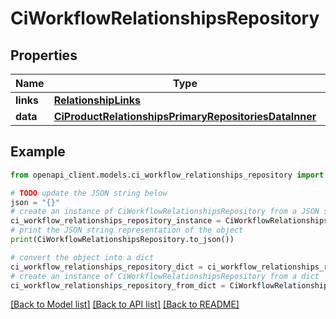 # CiWorkflowRelationshipsRepository


## Properties

Name | Type | Description | Notes
------------ | ------------- | ------------- | -------------
**links** | [**RelationshipLinks**](RelationshipLinks.md) |  | [optional] 
**data** | [**CiProductRelationshipsPrimaryRepositoriesDataInner**](CiProductRelationshipsPrimaryRepositoriesDataInner.md) |  | [optional] 

## Example

```python
from openapi_client.models.ci_workflow_relationships_repository import CiWorkflowRelationshipsRepository

# TODO update the JSON string below
json = "{}"
# create an instance of CiWorkflowRelationshipsRepository from a JSON string
ci_workflow_relationships_repository_instance = CiWorkflowRelationshipsRepository.from_json(json)
# print the JSON string representation of the object
print(CiWorkflowRelationshipsRepository.to_json())

# convert the object into a dict
ci_workflow_relationships_repository_dict = ci_workflow_relationships_repository_instance.to_dict()
# create an instance of CiWorkflowRelationshipsRepository from a dict
ci_workflow_relationships_repository_from_dict = CiWorkflowRelationshipsRepository.from_dict(ci_workflow_relationships_repository_dict)
```
[[Back to Model list]](../README.md#documentation-for-models) [[Back to API list]](../README.md#documentation-for-api-endpoints) [[Back to README]](../README.md)


